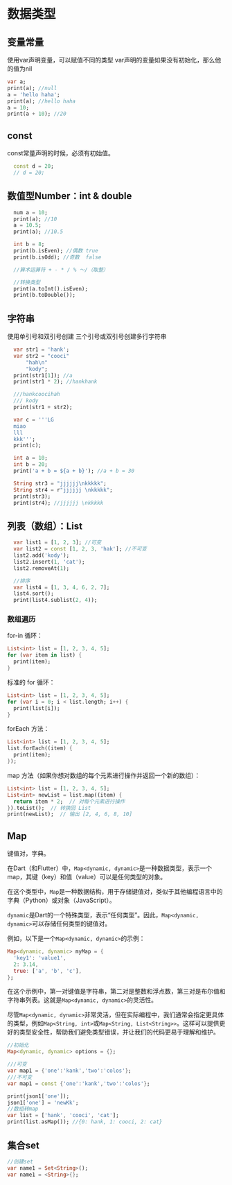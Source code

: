 # 数据类型

## 变量常量

使用var声明变量，可以赋值不同的类型
var声明的变量如果没有初始化，那么他的值为nil

```dart
var a;
print(a); //null
a = 'hello haha';
print(a); //hello haha
a = 10;
print(a + 10); //20
```

## const

const常量声明的时候，必须有初始值。

```dart
  const d = 20;
  // d = 20;
```

## 数值型Number：int & double

```dart
  num a = 10;
  print(a); //10
  a = 10.5;
  print(a); //10.5

  int b = 8;
  print(b.isEven); //偶数 true
  print(b.isOdd); //奇数  false

  //算术运算符 + - * / % ～/（取整）

  //转换类型
  print(a.toInt().isEven);
  print(b.toDouble());
```

## 字符串

使用单引号和双引号创建
三个引号或双引号创建多行字符串

```dart
  var str1 = 'hank';
  var str2 = "cooci"
      "hah\n"
      "kody";
  print(str1[1]); //a
  print(str1 * 2); //hankhank

  ///hankcoocihah
  /// kody
  print(str1 + str2);

  var c = '''LG
  miao
  lll
  kkk''';
  print(c);

  int a = 10;
  int b = 20;
  print('a + b = ${a + b}'); //a + b = 30

  String str3 = "jjjjjj\nkkkkk";
  String str4 = r"jjjjjj \nkkkkk";
  print(str3);
  print(str4); //jjjjjj \nkkkkk
```

## 列表（数组）：List

```dart
  var list1 = [1, 2, 3]; //可变
  var list2 = const [1, 2, 3, 'hak']; //不可变
  list2.add('kody');
  list2.insert(1, 'cat');
  list2.removeAt(1);

  //排序
  var list4 = [1, 3, 4, 6, 2, 7];
  list4.sort();
  print(list4.sublist(2, 4));
```

### 数组遍历

for-in 循环：

```dart
List<int> list = [1, 2, 3, 4, 5];
for (var item in list) {
  print(item);
}
```

标准的 for 循环：

```dart
List<int> list = [1, 2, 3, 4, 5];
for (var i = 0; i < list.length; i++) {
  print(list[i]);
}
```

forEach 方法：

```dart
List<int> list = [1, 2, 3, 4, 5];
list.forEach((item) {
  print(item);
});
```

map 方法（如果你想对数组的每个元素进行操作并返回一个新的数组）：

```dart
List<int> list = [1, 2, 3, 4, 5];
List<int> newList = list.map((item) {
  return item * 2;  // 对每个元素进行操作
}).toList();  // 转换回 List
print(newList);  // 输出 [2, 4, 6, 8, 10]
```

## Map

键值对，字典。

在Dart（和Flutter）中，`Map<dynamic, dynamic>`是一种数据类型，表示一个map，其键（key）和值（value）可以是任何类型的对象。

在这个类型中，`Map`是一种数据结构，用于存储键值对，类似于其他编程语言中的字典（Python）或对象（JavaScript）。

`dynamic`是Dart的一个特殊类型，表示“任何类型”。因此，`Map<dynamic, dynamic>`可以存储任何类型的键值对。

例如，以下是一个`Map<dynamic, dynamic>`的示例：

```dart
Map<dynamic, dynamic> myMap = {
  'key1': 'value1',
  2: 3.14,
  true: ['a', 'b', 'c'],
};
```

在这个示例中，第一对键值是字符串，第二对是整数和浮点数，第三对是布尔值和字符串列表。这就是`Map<dynamic, dynamic>`的灵活性。

尽管`Map<dynamic, dynamic>`非常灵活，但在实际编程中，我们通常会指定更具体的类型，例如`Map<String, int>`或`Map<String, List<String>>`。这样可以提供更好的类型安全性，帮助我们避免类型错误，并让我们的代码更易于理解和维护。

```dart
//初始化
Map<dynamic, dynamic> options = {};

///可变 
var map1 = {'one':'kank','two':'colos'};
///不可变 
var map1 = const {'one':'kank','two':'colos'};

print(json1['one']);
json1['one'] = 'newKk';
//数组转map
var list = ['hank', 'cooci', 'cat'];
print(list.asMap()); //{0: hank, 1: cooci, 2: cat}
```

## 集合set

```dart
//创建set
var name1 = Set<String>();
var name1 = <String>{};
```
